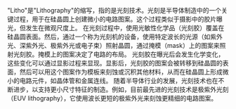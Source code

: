 "Litho"是"Lithography"的缩写，指的是光刻技术。光刻是半导体制造中的一个关键过程，用于在硅晶圆上创建微小的电路图案。这个过程类似于摄影中的胶片曝光，但发生在微观尺度上。
在光刻过程中，使用光敏性化学品（光刻胶）覆盖在硅晶圆表面。然后，通过一个称为光刻机的设备，使用特定波长的光源（如紫外光、深紫外光、极紫外光或电子束）照射晶圆，通过掩模（mask）上的图案来照射光刻胶。掩模上的图案决定了电路的布局。
光刻胶在曝光后会发生化学变化，这些变化可以通过显影过程来显现。显影后，光刻胶的图案会被转移到硅晶圆的表面，然后可以用这个图案作为模板来刻蚀或沉积其他材料，从而在硅晶圆上形成微小的电路元件，如晶体管和金属连线。
随着半导体行业的发展，光刻技术也在不断进步，以支持更小尺寸特征的制造。例如，目前最先进的光刻技术是极紫外光刻（EUV lithography），它使用波长更短的极紫外光来刻蚀更精细的电路图案。
